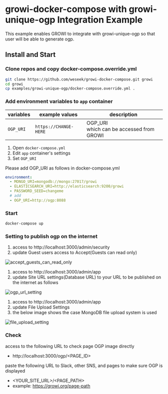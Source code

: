 growi-docker-compose with growi-unique-ogp Integration Example
=====================================================

This example enables GROWI to integrate with growi-unique-ogp
so that user will be able to generate ogp.

Install and Start
------------------

### Clone repos and copy docker-compose.override.yml

```bash
git clone https://github.com/weseek/growi-docker-compose.git growi
cd growi
cp examples/growi-unique-ogp/docker-compose.override.yml .
```

### Add environment variables to `app` container

| variables               | example values                  | description                                                                                                       |
| ----------------------- | ------------------------------- | ----------------------------------------------------------------------------------------------------------------- |
| `OGP_URI`            | `https://CHANGE-HERE` | OGP_URI<br>which can be accessed from GROWI |


1. Open `docker-compose.yml`
2. Edit `app` container's settings
3. Set `OGP_URI`

Please add OGP_URI as follows in docker-compose.yml
```yml
environment:
  - MONGO_URI=mongodb://mongo:27017/growi
  - ELASTICSEARCH_URI=http://elasticsearch:9200/growi
  - PASSWORD_SEED=changeme
  # add
  - OGP_URI=http://ogp:8088
```

### Start

```bash
docker-compose up
```

### Setting to publish ogp on the internet

1. access to http://localhost:3000/admin/security
2. update Guest users access to Accept(Guests can read only)

![accept_guests_can_read_only](https://user-images.githubusercontent.com/83065937/155471123-397a71b4-296c-4ca0-bf65-d03cdf8da0bc.PNG)

1. access to http://localhost:3000/admin/app
2. update Site URL settings(Database URL) to your URL to be published on the internet as follows

![ogp_url_setting](https://user-images.githubusercontent.com/83065937/155470209-8514ba80-4fd9-4f83-9972-dee6d6417a3d.PNG)

1. access to http://localhost:3000/admin/app
2. update File Upload Settings 
3. the below image shows the case MongoDB file upload system is used

![file_upload_setting](https://user-images.githubusercontent.com/83065937/155473751-8e7f63d0-787a-4953-be25-789fa1ed78ff.PNG)

### Check

access to the following URL to check page OGP image directly

* http://localhost:3000/ogp/<PAGE_ID>

paste the following URL to Slack, other SNS, and pages to make sure OGP is displayed

* <YOUR_SITE_URL>/<PAGE_PATH>
* example: https://growi.org/page-path